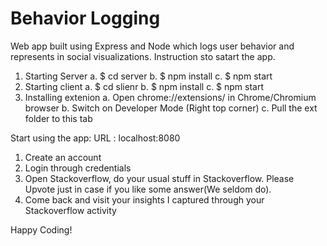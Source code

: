 # Behavior Logging
Web app built using Express and Node which logs user behavior and represents in social visualizations. 
Instruction sto satart the app.
1. Starting Server
  a. $ cd server
  b. $ npm install
  c. $ npm start
2. Starting client
  a. $ cd slienr
  b. $ npm install
  c. $ npm start
3. Installing extenion
  a. Open chrome://extensions/ in Chrome/Chromium browser
  b. Switch on Developer Mode (Right top corner)
  c. Pull the ext folder to this tab

Start using the app: URL : localhost:8080
1. Create an account
2. Login through credentials
3. Open Stackoverflow, do your usual stuff in Stackoverflow. Please Upvote just in case if you like some answer(We seldom do).
4. Come back and visit your insights I captured through your Stackoverflow activity

Happy Coding!
